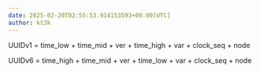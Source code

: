 ```yaml
---
date: 2025-02-20T02:55:53.914153593+00:00[UTC]
author: kt3k
---
```

UUIDv1 = time_low + time_mid + ver + time_high + var + clock_seq + node

UUIDv6 = time_high + time_mid + ver + time_low + var + clock_seq + node
